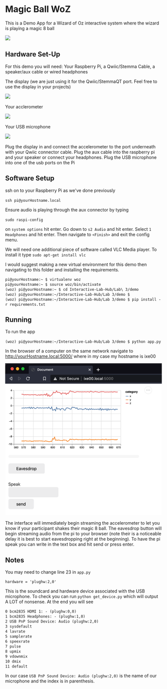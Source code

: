# Magic Ball WoZ

This is a Demo App for a Wizard of Oz interactive system where the wizard is playing a magic 8 ball

<img src='https://images-na.ssl-images-amazon.com/images/I/71729uRDw2L._AC_SY606_.jpg' width=200>

## Hardware Set-Up

For this demo you will need: Your Raspberry Pi, a Qwiic/Stemma Cable, a speaker/aux cable or wired headphones

The display (we are just using it for the Qwiic/StemmaQT port. Feel free to use the display in your projects) 

<img src="https://cdn-learn.adafruit.com/assets/assets/000/082/842/large1024/adafruit_products_4393_iso_ORIG_2019_10.jpg" height="200" />

Your acclerometer

<img src="https://github.com/adafruit/Adafruit_MPU6050/raw/master/assets/board.jpg?raw=true" height="200" />

Your USB microphone

<img src="https://cdn-shop.adafruit.com/970x728/3367-00.jpg" height="200">

Plug the display in and connect the accelerometer to the port underneath with your Qwiic connector cable. Plug the aux cable into the raspberry pi and your speaker or connect your headphones. Plug the USB microphone into one of the usb ports on the Pi

## Software Setup

ssh on to your Raspberry Pi as we've done previously

`ssh pi@yourHostname.local`

Ensure audio is playing through the aux connector by typing

`sudo raspi-config`

on `system options` hit enter. Go down to `s2 Audio` and hit enter. Select `1 Headphones` and hit enter. Then navigate to `<Finish>` and exit the config menu.

We will need one additional piece of software called VLC Media player. To install it type `sudo apt-get install vlc` 


I would suggest making a new virtual environment for this demo then navigating to this folder and installing the requirements.

```
pi@yourHostname:~ $ virtualenv woz
pi@yourHostname:~ $ source woz/bin/activate
(woz) pi@yourHostname:~ $ cd Interactive-Lab-Hub/Lab\ 3/demo
(woz) pi@yourHostname:~/Interactive-Lab-Hub/Lab 3/demo $ 
(woz) pi@yourHostname:~/Interactive-Lab-Hub/Lab 3/demo $ pip install -r requirements.txt
```

## Running

To run the app

`(woz) pi@yourHostname:~/Interactive-Lab-Hub/Lab 3/demo $ python app.py`

In the browser of a computer on the same network navigate to http://yourHostname.local:5000/ where in my case my hostname is ixe00

![](./imgs/page.png)

The interface will immediately begin streaming the accelerometer to let you know if your participant shakes their magic 8 ball. The eavesdrop button will begin streaming audio from the pi to your browser (note their is a noticeable delay it is best to start eavesdropping right at the beginning). To have the pi speak you can write in the text box and hit send or press enter.

## Notes

You may need to change line 23 in `app.py`

```
hardware = 'plughw:2,0'
```

This is the soundcard and hardware device associated with the USB microphone. To check you can run `python get_device.py` which will output A LOT of nonsense. At the end you will see 

```
0 bcm2835 HDMI 1: - (plughw:0,0)
1 bcm2835 Headphones: - (plughw:1,0)
2 USB PnP Sound Device: Audio (plughw:2,0)
3 sysdefault
4 lavrate
5 samplerate
6 speexrate
7 pulse
8 upmix
9 vdownmix
10 dmix
11 default
```

In our case `USB PnP Sound Device: Audio (plughw:2,0)` is the name of our microphone and the index is in parenthesis.

